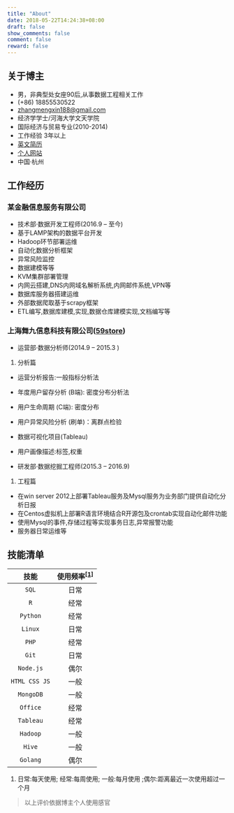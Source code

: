 ```yaml
---
title: "About"
date: 2018-05-22T14:24:38+08:00
draft: false
show_comments: false
comment: false
reward: false
---
```




## 关于博主
 - 男，非典型处女座90后,从事数据工程相关工作
 - (+86) 18855530522
 - [zhangmengxin188@gmail.com](mailto:zhangmengxin188@gmail.com)
 - 经济学学士/河海大学文天学院
 - 国际经济与贸易专业(2010-2014)
 - 工作经验 3年以上
 - [英文简历](/resume)
 - [个人网站](http://www.imzmx.win)
 - 中国·杭州

## 工作经历
### 某金融信息服务有限公司
 - 技术部·数据开发工程师(2016.9 – 至今)
  - 基于LAMP架构的数据平台开发
  - Hadoop环节部署运维
  - 自动化数据分析框架
  - 异常风险监控
  - 数据建模等等
  - KVM集群部署管理
  - 内网云搭建,DNS内网域名解析系统,内网邮件系统,VPN等
  - 数据库服务器搭建运维
  - 外部数据爬取基于scrapy框架
  - ETL编写,数据库建模,实现,数据仓库建模实现,文档编写等

  
### 上海舞九信息科技有限公司([59store](http://www.59store.com/))
- 运营部·数据分析师(2014.9 – 2015.3 )

1. 分析篇
 - 运营分析报告:一般指标分析法
 - 年度用户留存分析 (B端): 密度分布分析法
 - 用户生命周期 (C端): 密度分布
 - 用户异常风险分析 (刷单)：离群点检验
 - 数据可视化项目(Tableau)
 - 用户画像描述:标签,权重

- 研发部·数据挖掘工程师(2015.3 – 2016.9)

1. 工程篇
 - 在win server 2012上部署Tableau服务及Mysql服务为业务部门提供自动化分析日报
 - 在Centos虚拟机上部署R语言环境结合R开源包及crontab实现自动化邮件功能
 - 使用Mysql的事件,存储过程等实现事务日志,异常报警功能
 - 服务器日常运维等

## 技能清单
| 技能| 使用频率<sup>[[1]](#ref1)</sup> |
| :---: | :---:|
|  `SQL` | 日常 |
|  `R`  | 经常 |
| `Python` | 经常 | 
| `Linux` | 日常 |
| `PHP`  | 经常 |
| `Git`  | 日常 |
| `Node.js` | 偶尔 |
| `HTML CSS JS` | 一般 |
| `MongoDB`  | 一般 |
| `Office` | 经常 |
| `Tableau`  | 经常 |
| `Hadoop` | 一般 |
| `Hive` | 一般 |
| `Golang` |偶尔|

1. <a id="ref1"> 日常:每天使用; 经常:每周使用; 一般:每月使用 ;偶尔:距离最近一次使用超过一个月 </a>

> 以上评价依据博主个人使用感官
